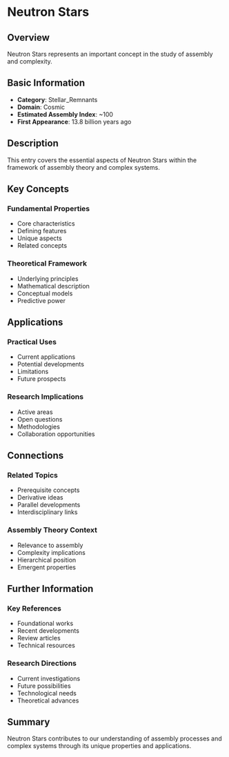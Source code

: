 # Neutron Stars

## Overview

Neutron Stars represents an important concept in the study of assembly and complexity.

## Basic Information

- **Category**: Stellar_Remnants
- **Domain**: Cosmic
- **Estimated Assembly Index**: ~100
- **First Appearance**: 13.8 billion years ago

## Description

This entry covers the essential aspects of Neutron Stars within the framework of assembly theory and complex systems.

## Key Concepts

### Fundamental Properties
- Core characteristics
- Defining features
- Unique aspects
- Related concepts

### Theoretical Framework
- Underlying principles
- Mathematical description
- Conceptual models
- Predictive power

## Applications

### Practical Uses
- Current applications
- Potential developments
- Limitations
- Future prospects

### Research Implications
- Active areas
- Open questions
- Methodologies
- Collaboration opportunities

## Connections

### Related Topics
- Prerequisite concepts
- Derivative ideas
- Parallel developments
- Interdisciplinary links

### Assembly Theory Context
- Relevance to assembly
- Complexity implications
- Hierarchical position
- Emergent properties

## Further Information

### Key References
- Foundational works
- Recent developments
- Review articles
- Technical resources

### Research Directions
- Current investigations
- Future possibilities
- Technological needs
- Theoretical advances

## Summary

Neutron Stars contributes to our understanding of assembly processes and complex systems through its unique properties and applications.

